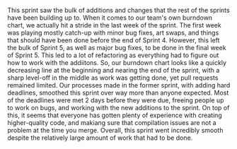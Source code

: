 
This sprint saw the bulk of additions and changes that the rest of the sprints have been building up to. When it comes to our team's own burndown chart, we actually hit a stride in the last week of the sprint. The first week was playing mostly catch-up with minor
bug fixes, art swaps, and things that should have been done before the end of Sprint 4. However, this left the bulk of Sprint 5, as well as major bug fixes, to be done in the final week of Sprint 5. This led to a lot of refactoring as everything had to figure out
how to work with the addiitons. So, our burndown chart looks like a quickly decreasing line at the beginning and nearing the end of the sprint, with a sharp level-off in the middle as work was getting done, yet pull requests remained limited. Our processes made in
the former sprint, with adding hard deadlines, smoothed this sprint over way more than anyone expected. Most of the deadlines were met 2 days before they were due, freeing people up to work on bugs, and working with the new additions to the sprint. On top of this, it
seems that everyone has gotten plenty of experience with creating higher-quality code, and makiang sure that compilation issues are not a problem at the time you merge. Overall, this sprint went incredibly smooth despite the relatively large amount of work that had to
be done.